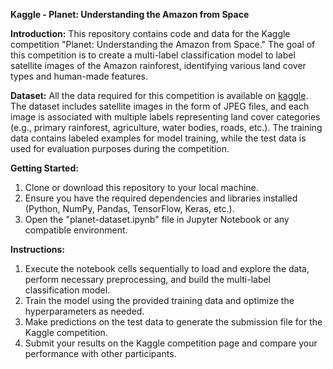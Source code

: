 **Kaggle - Planet: Understanding the Amazon from Space**

**Introduction:**
This repository contains code and data for the Kaggle competition "Planet: Understanding the Amazon from Space." The goal of this competition is to create a multi-label classification model to label satellite images of the Amazon rainforest, identifying various land cover types and human-made features.

**Dataset:**
All the data required for this competition is available on [kaggle](https://www.kaggle.com/competitions/planet-understanding-the-amazon-from-space/data). The dataset includes satellite images in the form of JPEG files, and each image is associated with multiple labels representing land cover categories (e.g., primary rainforest, agriculture, water bodies, roads, etc.). The training data contains labeled examples for model training, while the test data is used for evaluation purposes during the competition.

**Getting Started:**
1. Clone or download this repository to your local machine.
2. Ensure you have the required dependencies and libraries installed (Python, NumPy, Pandas, TensorFlow, Keras, etc.).
3. Open the "planet-dataset.ipynb" file in Jupyter Notebook or any compatible environment.

**Instructions:**
1. Execute the notebook cells sequentially to load and explore the data, perform necessary preprocessing, and build the multi-label classification model.
2. Train the model using the provided training data and optimize the hyperparameters as needed.
3. Make predictions on the test data to generate the submission file for the Kaggle competition.
4. Submit your results on the Kaggle competition page and compare your performance with other participants.
